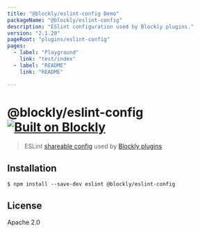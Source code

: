 ```yaml
---
title: "@blockly/eslint-config Demo"
packageName: "@blockly/eslint-config"
description: "ESlint configuration used by Blockly plugins."
version: "2.1.20"
pageRoot: "plugins/eslint-config"
pages:
  - label: "Playground"
    link: "test/index"
  - label: "README"
    link: "README"

---
```

# @blockly/eslint-config [![Built on Blockly](https://tinyurl.com/built-on-blockly)](https://github.com/google/blockly)

> ESLint [shareable config](http://eslint.org/docs/developer-guide/shareable-configs.html) used by [Blockly plugins](https://github.com/google/blockly-samples/tree/master/plugins)


## Installation

```
$ npm install --save-dev eslint @blockly/eslint-config
```

## License

Apache 2.0
